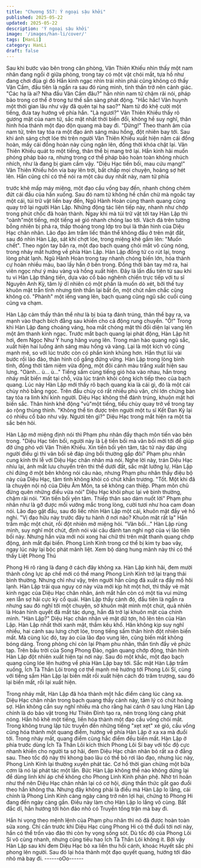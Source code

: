 ```yaml
---
title: "Chương 557: Ý ngoại sậu khởi"
published: 2025-05-22
updated: 2025-05-22
description: 'Ý ngoại sậu khởi'
image: '/images/han-li/cover/'
tags: [HanLi]
category: HanLi
draft: false
---
```


Sau khi bước vào bên trong căn phòng, Vân Thiên Khiếu nhìn
thấy một nam nhân đang ngồi ở giữa phòng, trong tay có một vật
chói mắt, tựa hồ như đang chơi đùa gì đó
Hắn kinh ngạc nhìn trái nhìn phải cũng không có thấy Vận Cầm,
đầu tiên là ngẩn ra sau đó rùng mình, tinh thần trở nên cảnh giác.
"Các hạ là ai? Nha đầu Vân Cầm đâu?" hắn nhìn nam tử chậm rãi
nói, pháp bảo trong cơ thể ở trong tư thế sẵn sàng phát động.
"Hắc hắc! Vân huynh một thời gian lâu như vậy đã quên tại hạ
sao?" Nam tử đó khẽ cười một tiếng, đưa tay hướng về phía hắn.
"Là ngươi?" Vân Thiên Khiếu thấy rõ gương mặt của nam tử, sắc
mặt nhất thời biến đổi, không hề suy nghĩ, thân hình hóa thánh
một đạo độn quang mà bay đi.
"Dừng!" Theo thanh âm của nam tử, trên tay tỏa ra một đạo ánh
sáng màu hồng, đột nhiên bay tới.
Sau khi ánh sáng chợt lóe thì trên người Vân Thiên Khiếu xuất
hiện năm cái đồng hoàn, mấy cái đồng hoàn này cùng ngân lên,
đồng thời khóa chặt lại.
Vân Thiên Khiếu quát to một tiếng, thân thể bị mang trở lại.
Hắn kinh hãi muốn phóng pháp bảo ra, nhưng trong cơ thể pháp
bảo hoàn toàn không nhúch nhích, như là đang bị giam cầm vậy.
"Diệu Hạc tiền bối, mau cứu mạng!" Vân Thiên Khiếu hồn vía bay
lên trời, bất chấp mọi chuyện, hoảng sợ hét lên.
Hắn cũng chỉ có thể nói ra một câu duy nhất này, nam tử phía

trước khẽ mấp máy miệng, một đạo cầu vồng bay đến, nhanh
chóng chém đứt cái đầu của hắn xuống.
Sau đó nam tử không hề chần chừ mà ngoắc tay một cái, túi trữ
vật liền bay đến, Ngũ Hành Hoàn cùng thanh quang cũng quay
trở lại người Hàn Lập.
Những động tác liên tiếp này, nhanh như chớp trong phút chốc đã
hoàn thành.
Ngay khi mà túi trữ vật tới tay Hàn Lập thì "oành"một tiếng, một
tiếng xé gió nhanh chóng lao tới.
Vách đá trên tường bỗng nhiên bị phá ra, thấp thoáng trong lớp
tro bụi là thân hình của Diệu Hạc chân nhân.
Lão đạo âm trầm liếc thân thể không đầu ở trên mặt đất, sau đó
nhìn Hàn Lập, sát khí chợt lóe, trong miệng khẽ gầm lên:
"Muốn chết".
Theo ngón tay bắn ra, một đạo bạch quang chói mắt vô cùng
nóng, trong nháy mắt hướng về phía Hàn Lập.
Hàn Lập đồng tử co rút lại, trong lòng phát lạnh.
Ngũ Hành Hoàn trong tay nhanh chóng biến lớn, hóa thành cự
hoàn nhiều màu, bao lấy hắn ở bên trong.
Đồng thời bàn tay mở ra, hai viên ngọc như ý màu vàng và hồng
xuất hiện.
Đây là lần đầu tiên từ sau khi tu vi Hàn Lập thăng tiến, dựa vào cổ
bảo nghênh chiến trực tiếp với tu sĩ Nguyên Anh Kỳ, tâm lý dĩ
nhiên có một phần là muốn dò xét, bởi thế tuy khuôn mặt trẫn tĩnh
nhưng tinh thần lại bất ổn, một chút nắm chắc cũng không có.
"Phành" một iếng vang lên, bạch quang cũng ngũ sắc cuối cùng
cũng va chạm.

Hàn Lập cảm thấy thân thể như là bị búa tạ đánh trúng, thân thể
bay ra, va mạnh vào thạch bích đằng sau khiến cho cả động rung
chuyển.
"Ồ!"
Trong khi Hàn Lập đang choáng váng, hoa mắt chóng mặt thì đối
diện lại vang lên một âm thanh kinh ngạc.
Trước mắt bạch quang lại phát động, Hàn Lập hít hơi, đem Ngọc
Như Ý hung hăng vung lên.
Trong màn hào quang ngũ sắc, xuất hiện hai luồng ánh sáng màu
hồng và vàng.
Lại là một kích vô cùng mạnh mẽ, so với lúc trước còn có phần
kinh khủng hơn. Hắn thụt lùi vài bước rồi lảo đảo, thân hình cố
gắng đứng vững.
Hàn Lập trong lòng bình tĩnh, đồng thời tâm niệm vừa động, một
đôi cánh màu trắng xuất hiện sau lưng.
"Oành… ù… ù…" Tiếng sấm cùng tiếng gió hòa vào nhau, hắn
trong nháy mắt biến mất tại chỗ, vừa lúc tránh khỏi công kích tiếp
theo của bạch quang.
Lúc này Hàn Lập mới thấy rõ bạch quang kia là cái gì, đó là một
cái chùy nhỏ bằng ngọc.
Trên đầu chùy có rất nhiều phù văn, chỉ lớn chừng bàn tay tỏa ra
linh khí kinh người.
Diệu Hạc không thể đánh trúng, khuôn mặt hơi biến sắc.
Thân hình khẽ động "vù"một tiếng, tiểu chùy quay trở về trong tay
áo rộng thùng thình.
"Không thể tin được trên người một tu sĩ Kết Đan Kỳ lại có nhiều
cổ bảo như vậy. Ngươi tên gì?" Diệu Hạc trong mắt hiện ra một tia
sắc bén hỏi.

Hàn Lập mở miệng định nói thì Phạm phu nhân đẩy thạch môn
tiến vào bên trong.
"Diệu Hạc tiền bối, người này là Lệ tiền bối mà vãn bối mời tới để
giúp đỡ ứng phó với Vân Thiên Khiếu. Xin tiền bối yên tâm, tặc tử
này đáp ứng người điều gì thì vãn bối sẽ đáp ứng bồi thường gấp
đôi" Phạm phu nhân cung kính thi lễ với Diệu Hạc chân nhân mà
nói.
Nghe lời này, trán Diệu Hạc nhíu lại, ánh mắt lưu chuyển trên thi
thể dưới đất, sắc mặt lưỡng lự.
Hàn Lập chỉ đứng ở một bên không nói câu nào, nhưng Phạm
phu nhân thấy điệu bộ này của Diệu Hạc, tâm tình không khỏi có
chút khẩn trương.
"Tốt. Một khi đã là chuyện nội nộ của Diệu Âm Môn, ta sẽ không
can thiệp. Phạm môn chủ đừng quên những điều vừa nói" Diệu
Hạc khôi phục lại vẻ bình thường, chậm rãi nói.
"Xin tiền bối yên tâm. Thiếp thân sao dám nuốt lời" Phạm phu
nhân như là gỡ được mối vướng mắc trong lòng, cười tươi như
hoa cam đoan nói.
Lão đạo gật đầu, sau đó liếc nhìn Hàn Lập một cái, khuôn mặt
đầy vẻ hồ nghi.
"Vị đạo hữu này trước đây tu hành ở nơi nào? Khuôn mặt rất lạ"
Hắn trầm mặc một chút, rồi đột nhiên mở miệng hỏi.
"Vãn bối…" Hàn Lập rùng mình, suy nghĩ một chút, định nói vài
câu đánh tan nghi ngờ của vị lão tiền bối này. Nhưng hắn vừa mới
nói xong hai chữ thì trên mặt thanh quang chớp động, ánh mắt
đại biến.
Phong Linh Kính trong cơ thể bị kim ty bao vây, ngay lúc này lại
bộc phát mãnh liệt.
Xem bộ dáng hung mãnh này thì có thể thấy Liệt Phong Thú

Phong Hi rõ ràng là đang ở cách đây không xa.
Hàn Lập kinh hãi, đem mười thành công lực áp chế mới có thể
mang Phong Linh Kính trở lại trạng thái bình thường.
Nhưng chỉ như vậy, trên người hắn cũng đã xuất ra đầy mồ hôi
lạnh.
Hàn Lập trải qua nguy cơ này vừa mới kịp hít một hơi, thì thấy vẻ
mặt kinh ngạc của Diệu Hạc chân nhân, ánh mắt hắn còn có một
tia vui mừng xen lẫn sợ hãi cực kỳ cổ quái.
Hàn Lập thấy cảnh đó, đầu tiên là ngẩn ra nhưng sau đó nghĩ tới
một chuyện, sờ khuôn mặt mình một chút, quả nhiên là Hoán hình
quyết đã mất tác dụng, hắn đã trở lại khuôn mặt của chính mình.
"Hàn Lập?" Diệu Hạc chân nhân vẻ mặt dữ tợn, hô lên tên của
Hàn Lập.
Hàn Lập nhất thời xanh mặt, thầm kêu khổ.
Hăn không kịp suy nghĩ nhiều, hai cánh sau lưng chợt lóe, trong
tiếng sấm thân hình đột nhiên biến mất.
Mà cùng lúc đó, tay áo của lão đạo vung lên, cũng biến mất
không bóng dáng.
Trong phòng chỉ còn lại Phạm phu nhân, thần tình đầy vẻ phức
tạp.
Trên bầu trời của Song Phong Đảo, ngân quang chớp động, thân
hình Hàn Lập đột nhiên xuất hiện tại nơi này.
Sau đó một khắc, một đạo bạch quang cũng lóe lên hướng về
phía Hàn Lập bay tới.
Sắc mặt Hàn Lập trầm xuống, Ích Tà Thần Lôi trong cơ thể mạnh
mẽ hướng tới Phong Lôi Sí, cùng với tiếng sấm Hàn Lập lại biến
mất rồi xuất hiện cách đó trăm trượng, sau đó lại biến mất, rồi lại
xuất hiện.

Trong nháy mắt, Hàn Lập đã hóa thành một hắc điểm càng lúc
càng xa.
Diệu Hạc chân nhân trong bạch quang thấy cảnh này, tâm lý có
chút hoảng sợ. Hắn không cần suy nghĩ nhiều mà cho rằng hai
cánh ở sau lưng Hàn Lập chính là do bảo vật trong Hư Thiên
Đỉnh tạo ra, nên trong lòng càng phát nóng.
Hắn hô khẽ một tiếng, liền hóa thành một đạo cầu vồng chói mắt.
Trong không trung lập tức truyền đến những tiếng "xẹt xẹt" xé gió,
cầu vồng cũng hóa thành một quang điểm, hướng về phía Hàn
Lập ở xa xa mà đuổi tới.
Trong nháy mắt, quang điểm cùng hắc điểm đều biến mất.
Hàn Lập ở phía trước dùng Ích Tà Thần Lôi kích thích Phong Lôi
Sí bay với tốc độ cực nhanh khiến cho người ta sợ hãi, đem Diệu
Hạc chân nhân bỏ rất xa ở đằng sau.
Theo tốc độ này thì khong bao lâu có thể bỏ rơi lão đạo, nhưng
lúc này, Phong Linh Kính lại thường xuyên phát tác.
Cơ hồ thời gian chừng một bữa cơm là nó lại phát tác một lần.
Bức Hàn Lập không thể nào không dừng lại để dùng linh khí áp
chế không cho Phong Linh Kính phản phệ.
Nhờ trì hoãn như thế nên Diệu Hạc chân nhân lại có cơ hội, dùng
thần thức gắt gao đuổi theo hắn không tha.
Nhưng đây không phải là điều mà Hàn Lập lo lắng, cái chính là
Phong Linh Kính càng ngày càng trở nên lợi hại, chứng tỏ Phong
Hi đang đến ngày càng gần.
Điều này làm cho Hàn Lập lo lắng vô cùng.
Bất đắc dĩ, hắn hướng tới hòn đảo nhỏ có Truyền tống trận mà
bay đi.

Hắn hi vọng theo mệnh lệnh của Phạm phu nhân thì nó đã được
hoàn toàn sửa xong.
Chỉ cần trước khi Diệu Hạc cùng Phong Hi có thể đuổi tới nơi này,
hắn có thể trốn vào đảo thì còn hy vọng sống sót.
Dù tốc độ của Phong Lôi Sí vô cùng nhanh, nhưng cũng tiêu hao
Ích Tà Thần Lôi không ít.
Bởi vậy Hàn Lập sau khi đem Diệu Hạc bỏ xa liền thu hồi cánh,
khoác Huyết sắc phi phong lên người.
Sau đó lại hóa thành một đạo quyết quang, hướng tới đảo nhỏ
mà bay đi.
------oOo------
